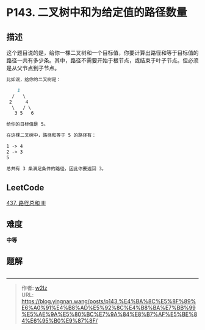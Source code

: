 # P143. 二叉树中和为给定值的路径数量


<!--more-->

## 描述

这个题目说的是，给你一棵二叉树和一个目标值，你要计算出路径和等于目标值的路径一共有多少条。其中，路径不需要开始于根节点，或结束于叶子节点。但必须是从父节点到子节点。

```markdown
比如说，给你的二叉树是：

    1
  /   \
 2     4
  \   / \
   3 5   6

给你的目标值是 5。

在这棵二叉树中，路径和等于 5 的路径有：

1 -> 4
2 -> 3
5

总共有 3 条满足条件的路径，因此你要返回 3。
```

## LeetCode

[437. 路径总和 III](https://leetcode.cn/problems/path-sum-iii/description/)

## 难度

**中等**

## 题解

```java

```


---

> 作者: [w2lz](https://github.com/w2lz)  
> URL: https://blog.yingnan.wang/posts/p143.%E4%BA%8C%E5%8F%89%E6%A0%91%E4%B8%AD%E5%92%8C%E4%B8%BA%E7%BB%99%E5%AE%9A%E5%80%BC%E7%9A%84%E8%B7%AF%E5%BE%84%E6%95%B0%E9%87%8F/  

